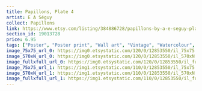 ```yaml
---
title: Papillons, Plate 4
artist: E A Séguy
collect: Papillons
link: https://www.etsy.com/listing/384886728/papillons-by-a-e-seguy-plate-4-nature?utm_source=thedoveandtheseagull&utm_medium=api&utm_campaign=api
section_id: 19013728
price: 6.95
tags: ["Poster", "Poster print", "Wall art", "Vintage", "Watercolour", "Nature", "Botanical art", "Wildlife", "Nature print", "Butterfly print", "Butterfly art", "Butterfly poster", "High quality print"]
image_75x75_url_0: https://img0.etsystatic.com/120/0/12853550/il_75x75.985071798_j49v.jpg
image_570xN_url_0: https://img0.etsystatic.com/120/0/12853550/il_570xN.985071798_j49v.jpg
image_fullxfull_url_0: https://img0.etsystatic.com/120/0/12853550/il_fullxfull.985071798_j49v.jpg
image_75x75_url_1: https://img1.etsystatic.com/110/0/12853550/il_75x75.1031603939_lw3z.jpg
image_570xN_url_1: https://img1.etsystatic.com/110/0/12853550/il_570xN.1031603939_lw3z.jpg
image_fullxfull_url_1: https://img1.etsystatic.com/110/0/12853550/il_fullxfull.1031603939_lw3z.jpg
---
```

